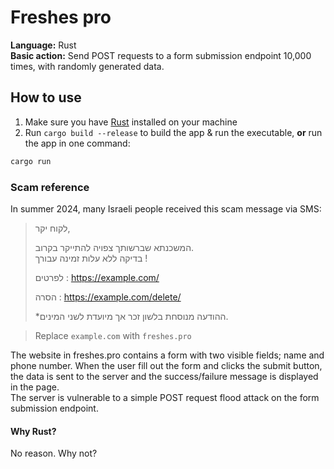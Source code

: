 # Freshes pro
**Language:** Rust  
**Basic action:** Send POST requests to a form submission endpoint 10,000 times, with randomly generated data.

## How to use
1. Make sure you have [Rust](https://www.rust-lang.org/tools/install) installed on your machine
2. Run `cargo build --release` to build the app & run the executable, **or** run the app in one command:
```sh
cargo run
```

### Scam reference
In summer 2024, many Israeli people received this scam message via SMS:

> לקוח יקר,
>
> המשכנתא שברשותך צפויה להתייקר בקרוב.  
> בדיקה ללא עלות זמינה עבורך !  
>
> לפרטים : https://example.com/  
>
> הסרה : https://example.com/delete/  
>
> *ההודעה מנוסחת בלשון זכר אך מיועדת לשני המינים.

> Replace `example.com` with `freshes.pro`

The website in freshes.pro contains a form with two visible fields; name and phone number. When the user fill out the form and clicks the submit button, the data is sent to the server and the success/failure message is displayed in the page.  
The server is vulnerable to a simple POST request flood attack on the form submission endpoint.  

#### Why Rust?
No reason. Why not?
